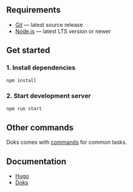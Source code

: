 ## Requirements

- [Git](https://git-scm.com/) — latest source release
- [Node.js](https://nodejs.org/) — latest LTS version or newer

## Get started

### 1. Install dependencies

```bash
npm install
```

### 2. Start development server

```bash
npm run start
```

## Other commands

Doks comes with [commands](https://getdoks.org/docs/prologue/commands/) for common tasks.

## Documentation

- [Hugo](https://gohugo.io/documentation/)
- [Doks](https://getdoks.org/)
